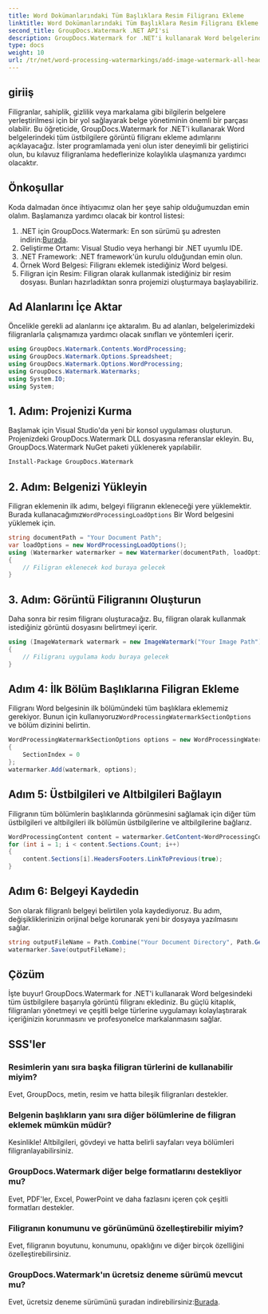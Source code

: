 ```yaml
---
title: Word Dokümanlarındaki Tüm Başlıklara Resim Filigranı Ekleme
linktitle: Word Dokümanlarındaki Tüm Başlıklara Resim Filigranı Ekleme
second_title: GroupDocs.Watermark .NET API'si
description: GroupDocs.Watermark for .NET'i kullanarak Word belgelerindeki tüm başlıklara kolayca görüntü filigranları ekleyin. Ayrıntılı kod örneklerinin yer aldığı adım adım kılavuzumuzu takip edin.
type: docs
weight: 10
url: /tr/net/word-processing-watermarkings/add-image-watermark-all-headers-word-docs/
---
```

## giriiş
Filigranlar, sahiplik, gizlilik veya markalama gibi bilgilerin belgelere yerleştirilmesi için bir yol sağlayarak belge yönetiminin önemli bir parçası olabilir. Bu öğreticide, GroupDocs.Watermark for .NET'i kullanarak Word belgelerindeki tüm üstbilgilere görüntü filigranı ekleme adımlarını açıklayacağız. İster programlamada yeni olun ister deneyimli bir geliştirici olun, bu kılavuz filigranlama hedeflerinize kolaylıkla ulaşmanıza yardımcı olacaktır.
## Önkoşullar
Koda dalmadan önce ihtiyacımız olan her şeye sahip olduğumuzdan emin olalım. Başlamanıza yardımcı olacak bir kontrol listesi:
1.  .NET için GroupDocs.Watermark: En son sürümü şu adresten indirin:[Burada](https://releases.groupdocs.com/Watermark/net/).
2. Geliştirme Ortamı: Visual Studio veya herhangi bir .NET uyumlu IDE.
3. .NET Framework: .NET framework'ün kurulu olduğundan emin olun.
4. Örnek Word Belgesi: Filigranı eklemek istediğiniz Word belgesi.
5. Filigran için Resim: Filigran olarak kullanmak istediğiniz bir resim dosyası.
Bunları hazırladıktan sonra projemizi oluşturmaya başlayabiliriz.
## Ad Alanlarını İçe Aktar
Öncelikle gerekli ad alanlarını içe aktaralım. Bu ad alanları, belgelerimizdeki filigranlarla çalışmamıza yardımcı olacak sınıfları ve yöntemleri içerir.
```csharp
using GroupDocs.Watermark.Contents.WordProcessing;
using GroupDocs.Watermark.Options.Spreadsheet;
using GroupDocs.Watermark.Options.WordProcessing;
using GroupDocs.Watermark.Watermarks;
using System.IO;
using System;
```
## 1. Adım: Projenizi Kurma
Başlamak için Visual Studio'da yeni bir konsol uygulaması oluşturun. Projenizdeki GroupDocs.Watermark DLL dosyasına referanslar ekleyin. Bu, GroupDocs.Watermark NuGet paketi yüklenerek yapılabilir.
```bash
Install-Package GroupDocs.Watermark
```
## 2. Adım: Belgenizi Yükleyin
 Filigran eklemenin ilk adımı, belgeyi filigranın ekleneceği yere yüklemektir. Burada kullanacağımız`WordProcessingLoadOptions` Bir Word belgesini yüklemek için.
```csharp
string documentPath = "Your Document Path";
var loadOptions = new WordProcessingLoadOptions();
using (Watermarker watermarker = new Watermarker(documentPath, loadOptions))
{
    // Filigran eklenecek kod buraya gelecek
}
```
## 3. Adım: Görüntü Filigranını Oluşturun
Daha sonra bir resim filigranı oluşturacağız. Bu, filigran olarak kullanmak istediğiniz görüntü dosyasını belirtmeyi içerir.
```csharp
using (ImageWatermark watermark = new ImageWatermark("Your Image Path"))
{
    // Filigranı uygulama kodu buraya gelecek
}
```
## Adım 4: İlk Bölüm Başlıklarına Filigran Ekleme
 Filigranı Word belgesinin ilk bölümündeki tüm başlıklara eklememiz gerekiyor. Bunun için kullanıyoruz`WordProcessingWatermarkSectionOptions` ve bölüm dizinini belirtin.
```csharp
WordProcessingWatermarkSectionOptions options = new WordProcessingWatermarkSectionOptions
{
    SectionIndex = 0
};
watermarker.Add(watermark, options);
```
## Adım 5: Üstbilgileri ve Altbilgileri Bağlayın
Filigranın tüm bölümlerin başlıklarında görünmesini sağlamak için diğer tüm üstbilgileri ve altbilgileri ilk bölümün üstbilgilerine ve altbilgilerine bağlarız.
```csharp
WordProcessingContent content = watermarker.GetContent<WordProcessingContent>();
for (int i = 1; i < content.Sections.Count; i++)
{
    content.Sections[i].HeadersFooters.LinkToPrevious(true);
}
```
## Adım 6: Belgeyi Kaydedin
Son olarak filigranlı belgeyi belirtilen yola kaydediyoruz. Bu adım, değişikliklerinizin orijinal belge korunarak yeni bir dosyaya yazılmasını sağlar.
```csharp
string outputFileName = Path.Combine("Your Document Directory", Path.GetFileName(documentPath));
watermarker.Save(outputFileName);
```
## Çözüm
İşte buyur! GroupDocs.Watermark for .NET'i kullanarak Word belgesindeki tüm üstbilgilere başarıyla görüntü filigranı eklediniz. Bu güçlü kitaplık, filigranları yönetmeyi ve çeşitli belge türlerine uygulamayı kolaylaştırarak içeriğinizin korunmasını ve profesyonelce markalanmasını sağlar.
## SSS'ler
### Resimlerin yanı sıra başka filigran türlerini de kullanabilir miyim?
Evet, GroupDocs, metin, resim ve hatta bileşik filigranları destekler.
### Belgenin başlıkların yanı sıra diğer bölümlerine de filigran eklemek mümkün müdür?
Kesinlikle! Altbilgileri, gövdeyi ve hatta belirli sayfaları veya bölümleri filigranlayabilirsiniz.
### GroupDocs.Watermark diğer belge formatlarını destekliyor mu?
Evet, PDF'ler, Excel, PowerPoint ve daha fazlasını içeren çok çeşitli formatları destekler.
### Filigranın konumunu ve görünümünü özelleştirebilir miyim?
Evet, filigranın boyutunu, konumunu, opaklığını ve diğer birçok özelliğini özelleştirebilirsiniz.
### GroupDocs.Watermark'ın ücretsiz deneme sürümü mevcut mu?
 Evet, ücretsiz deneme sürümünü şuradan indirebilirsiniz:[Burada](https://releases.groupdocs.com/).